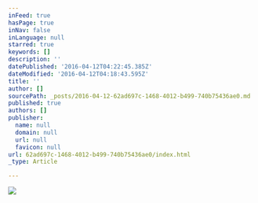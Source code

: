 ```yaml
---
inFeed: true
hasPage: true
inNav: false
inLanguage: null
starred: true
keywords: []
description: ''
datePublished: '2016-04-12T04:22:45.385Z'
dateModified: '2016-04-12T04:18:43.595Z'
title: ''
author: []
sourcePath: _posts/2016-04-12-62ad697c-1468-4012-b499-740b75436ae0.md
published: true
authors: []
publisher:
  name: null
  domain: null
  url: null
  favicon: null
url: 62ad697c-1468-4012-b499-740b75436ae0/index.html
_type: Article

---
```

![](https://the-grid-user-content.s3-us-west-2.amazonaws.com/10e56a90-113b-4cc1-a2e1-968214722987.png)